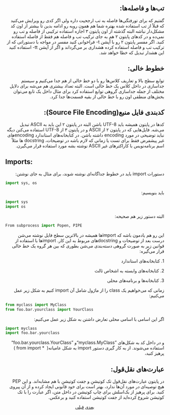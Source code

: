 <h2 align=right>‫تب‌ها و فاصله‌ها:</h2>

<p align=right>
‫گفتیم که برای تورفتگی‌ها فاصله به تب ارجحیت داره ولی اگر کدی رو ویرایش می‌کنید که قبلاً از تب استفاده شده بهتره شما هم همون رویه رو ادامه بدین تا بیشتر از اون کد مشکل‌دار نباشه البته گذشته از اون پایتون ۳ اجازه استفاده ترکیبی از فاصله و تب رو نمی‌ده و در کد‌های پایتون ۲ هم به جای ترکیب تب و فاصله هم فقط از فاصله استفاده کنید. اگر مفسر پایتون ۲ رو با آپشن ‪-t‬ فراخوانی کنید مفسر در مواجه با دستوراتی که از ترکیب تب و فاصله استفاده کرده هشداری بر می‌گرداند و اگر از آپشن ‪-tt‬ استفاده کنید این هشدار تبدیل که خطا خواهد شد.
</p>

<h2 align=right>‫خطوط خالی:</h2>

<p align=right>
‫توابع‌ سطح بالا و تعاریف کلاس‌ها رو با دو خط خالی از هم جدا می‌کنیم و سیستم جداسازی در داخل کلاس یک خط خالی است. البته تعداد بیشتری هم می‌شه برای دلایل مختلف از جمله جداسازی گروهی توابع استفاده کرد برای مثال داخل یک تابع می‌توان بخش‌های منطقی اون رو با خط خالی از بقیه قسمت‌ها جدا کرد.
</p>

<h2 align=right>‫کدبندی فایل منبع(Source File Encoding):</h2>

<p align=right>
‫کدها در پایتون همیشه باید UTF-8 باشن البته در پایتون ۲ این باید به ASCII تبدیل می‌شه. فایل‌هایی که در پایتون ۲ از ASCII و در پایتون ۳ از UTF-8 استفاده می‌کنن دیگه نباید توضیحی در مورد encoding داشته باشن. در کتابخانه‌های استاندارد encoding‌های غیر پیشفرض فقط برای تست یا زمانی که لازم باشه در توضیحات، docstring ‌ها مثلاً اسم برنامه‌نویس با کاراکتر‌های غیر ASCII نوشته بشه مورد استفاده قرار می‌گیرن.
</p>

<h2 align=left>Imports:</h2>

<p align=right>
‫دستورات import باید در خطوط جداگانه‌ای نوشته شوند، برای مثال به جای نوشتن:
</p>

```python
import sys, os
```

<p align=right>
‫باید بنویسیم:
</p>

```python
import sys
import os
```

<p align=right>
‫البته دستور زیر هم صحیحه:
</p>

```python
From subprocess import Popen, PIPE
```

<p align=right>
‫این رو هم یادمون باشه که import‌ها همیشه در بالاترین سطح فایل نوشته می‌شن درست بعد از توضیحات و docstringهای مربوط به این کار.
‫importها با استفاده از قوانین زیر به صورت گروهی دسته‌بندی می‌شن بطوری که بین هر گروه یک خط خالی قرار می‌گیره:
<p align=right>
‫1. کتابخانه‌های استاندارد
</p>
<p align=right>
‫2. کتابخانه‌های وابسته به اشخاص ثالث
</p>
<p align=right>
‫3. کتابخانه‌ها و برنامه‌های محلی
</p>
<p align=right>
‫زمانی که می‌خواهیم یک class را از ماژول شامل آن import کنیم به شکل زیر عمل می‌کنیم:
</p>

```python
from myclass import MyClass
from foo.bar.yourclass import YourClass
```

<p align=right>
‫اگر این اسامی با اسامی محلی تعارض داشتن به شکل زیر عمل می‌کنیم:
</p>

```python
import myclass
import foo.bar.yourclass
```

<p align=right>
‫و در داخل کد به شکل‌های ”myclass.MyClass“و ”foo.bar.yourclass.YourClass“ استفاده می‌شوند.
‫از به کار گیری دستور import به شکل عامیانه( ‪ from <module> import * ‬) پرهیز کنید، 
</p>

<h2 align=right>‫عبارت‌های نقل‌قول:</h2>

<p align=right>
‫در پایتون عبارت‌های نقل‌قول تک کوتیشنِ و جفت کوتیشنِ با هم مشابه‌اند. و این PEP هیچ توصیه‌ای در مورد آن‌ها ندارد، بهتر است برای خود قانونی ایجاد کرده و از آن پیروی کنید. برای پرهیز از بک‌اسلش برای چاپ کوتیشن در داخل متن، اگر عبارت را با تک کوتیشن شروع کرده‌اید از جفت کوتیشن استفاده کنید و برعکس.
</p>

<p align=center><a href="https://github.com/vahit/pep8-per/blob/master/partiv.md">بعدی</a> <a href="https://github.com/vahit/pep8-per/blob/master/partii.md">قبلی</a>
</p>
<p align=right>
